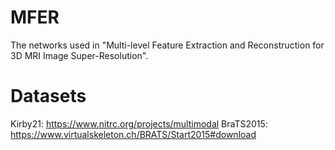 # MFER
The networks used in "Multi-level Feature Extraction and Reconstruction for 3D MRI Image Super-Resolution".

# Datasets
Kirby21: https://www.nitrc.org/projects/multimodal
BraTS2015: https://www.virtualskeleton.ch/BRATS/Start2015#download
